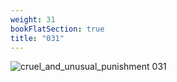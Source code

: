 ```yaml
---
weight: 31
bookFlatSection: true
title: "031"
---
```


![cruel_and_unusual_punishment 031 ](../../jpg/cup_031.jpg)



